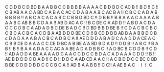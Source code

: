 C
D
D
B
C
D
BD
B
A
A
B
B
C
C
B
B
B
B
A
A
A
A
C
B
D
B
D
C
AC
B !!
B
D !!
C !!
C
B
AB
A
A
C
A
BD
C
A
B
A
C
AC
C
D
A
B
A
A
B
C
AC
B
A !!
C
B
C
C
A
D
A
B
B
B
B
B !!
A
B
C
A
C
A
C
A
B
C
C
B
B
D
BD
C !!
D
B
B !!
B
B
A
A
A
C
A
A
A
A
B
A
A
B
C
AB
B
B
C
D
A
A !!
AB
D
AC
A
C !!
B
C
DE
C
A
AD
D !!
A
B
D
A
C
D
A
C
C
C
D
B
C
A
AD
A
D
B
C
DE
B
A
D
C !!
D
BD
B
B
D
BE
B !!
C
D
A
C
B
C
B
C
C
B
C
A
C
B
C
A
C
D
B
A
AB
D
D
D
BE
C
D !!
B
CD
D
B
B
AB
B
A
A
B
B
D
C
B
c
D
A
D
A
A
A
B
A
C
B
C
A
D
B
C
A !!
AE
D
D
D
A
B
A
D
C
A
A
D
D
A
CE
A
C
C
B
B
CE
D
A
A
A
C
C
CE
D
BC
A
B
BE
A
A
BD
B
D
A
D !!
D
D
B !!
A
B
C !!
B
A
B !!
B !!
B
A
A
A
D
A
C
C
AC
A
A
BE
A
D
A
D
B
B
C !!
A
D
BC
B
C
D
D
B !!
C
D !!
AD
A
D
D
A
BE
A
A
A
A
D
C
A
A
C
C
D
C
C
B
D
A
C
A
D
A
A
A
C
D
D !!
B !!
AE
B
D
D
D
C
D
A
D !!
C
D !!
D
D
C
A
AD
CD
A
A
C !!
A
C
B
D
D
C
C
BC
C
BD
B
BE
C
D
D
D
B
D
C
C
C
B
C
A !!
AD
B
A
A
B
B !!
C
C!!
A
AE
B
A
C　！！
C
